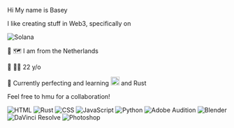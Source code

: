 Hi My name is Basey

I like creating stuff in Web3, specifically on<p align="left"> <img src="https://img.shields.io/badge/Solana-3A4CF6?style=for-the-badge&logo=solana&logoColor=white" alt="Solana" /></p>

🔹 🗺️ I am from the Netherlands

🔹 🖐🏼 22 y/o

🔹 Currently perfecting and learning <img src="https://raw.githubusercontent.com/danielcranney/readme-generator/main/public/icons/skills/javascript-colored.svg" alt="JS" style="width: 20px; height: 20px;" />
 and Rust

Feel free to hmu for a collaboration!

<p align="left">
  <!-- HTML -->
  <img src="https://img.shields.io/badge/HTML5-E34F26?style=flat-square&logo=html5&logoColor=white" alt="HTML" />
  <!-- Rust -->
  <img src="https://img.shields.io/badge/Rust-000000?style=flat-square&logo=rust&logoColor=white" alt="Rust" />
  <!-- CSS -->
  <img src="https://img.shields.io/badge/CSS3-1572B6?style=flat-square&logo=css3&logoColor=white" alt="CSS" />
  <!-- JavaScript -->
  <img src="https://img.shields.io/badge/JavaScript-F7DF1E?style=flat-square&logo=javascript&logoColor=black" alt="JavaScript" />
  <!-- Python -->
  <img src="https://img.shields.io/badge/Python-3776AB?style=flat-square&logo=python&logoColor=white" alt="Python" />
  <!-- Adobe Audition -->
  <img src="https://img.shields.io/badge/Adobe%20Audition-9999FF?style=flat-square&logo=adobe-audition&logoColor=white" alt="Adobe Audition" />
  <!-- Blender -->
  <img src="https://img.shields.io/badge/Blender-F5792A?style=flat-square&logo=blender&logoColor=white" alt="Blender" />
  <!-- DaVinci Resolve -->
  <img src="https://img.shields.io/badge/DaVinci%20Resolve-362360?style=flat-square&logo=davinci-resolve&logoColor=white" alt="DaVinci Resolve" />
  <!-- Photoshop -->
  <img src="https://img.shields.io/badge/Adobe%20Photoshop-31A8FF?style=flat-square&logo=adobe-photoshop&logoColor=white" alt="Photoshop" />
</p>
